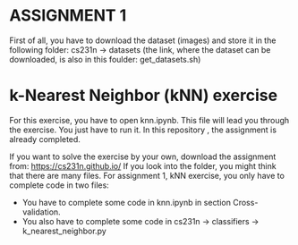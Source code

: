 # ASSIGNMENT 1

First of all, you have to download the dataset (images) and store it in the following folder:
cs231n -> datasets
(the link, where the dataset can be downloaded, is also in this foulder: get_datasets.sh)

# k-Nearest Neighbor (kNN) exercise

For this exercise, you have to open knn.ipynb. This file will lead you through the exercise. You just have to run it.
In this repository , the assignment is already completed. 

If you want to solve the exercise by your own, download the assignment from: https://cs231n.github.io/
If you look into the folder, you might think that there are many files.
For assignment 1, kNN exercise, you only have to complete code in two files:
- You have to complete some code in knn.ipynb in section Cross-validation.
- You also have to complete some code in cs231n -> classifiers -> k_nearest_neighbor.py
